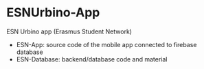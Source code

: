 # ESNUrbino-App #

ESN Urbino app (Erasmus Student Network)

* ESN-App: source code of the mobile app connected to firebase database
* ESN-Database: backend/database code and material
